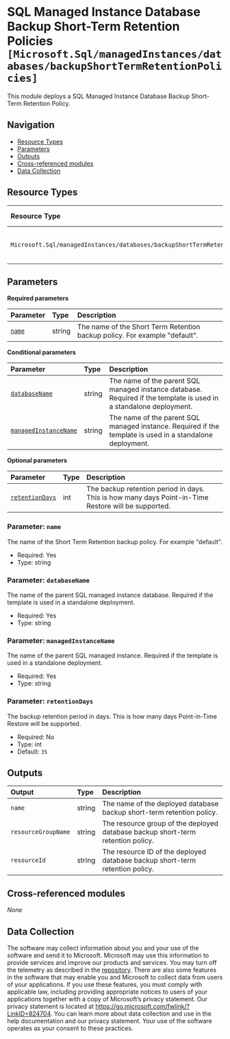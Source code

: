 # SQL Managed Instance Database Backup Short-Term Retention Policies `[Microsoft.Sql/managedInstances/databases/backupShortTermRetentionPolicies]`

This module deploys a SQL Managed Instance Database Backup Short-Term Retention Policy.

## Navigation

- [Resource Types](#Resource-Types)
- [Parameters](#Parameters)
- [Outputs](#Outputs)
- [Cross-referenced modules](#Cross-referenced-modules)
- [Data Collection](#Data-Collection)

## Resource Types

| Resource Type | API Version |
| :-- | :-- |
| `Microsoft.Sql/managedInstances/databases/backupShortTermRetentionPolicies` | [2023-08-01-preview](https://learn.microsoft.com/en-us/azure/templates/Microsoft.Sql/managedInstances/databases/backupShortTermRetentionPolicies) |

## Parameters

**Required parameters**

| Parameter | Type | Description |
| :-- | :-- | :-- |
| [`name`](#parameter-name) | string | The name of the Short Term Retention backup policy. For example "default". |

**Conditional parameters**

| Parameter | Type | Description |
| :-- | :-- | :-- |
| [`databaseName`](#parameter-databasename) | string | The name of the parent SQL managed instance database. Required if the template is used in a standalone deployment. |
| [`managedInstanceName`](#parameter-managedinstancename) | string | The name of the parent SQL managed instance. Required if the template is used in a standalone deployment. |

**Optional parameters**

| Parameter | Type | Description |
| :-- | :-- | :-- |
| [`retentionDays`](#parameter-retentiondays) | int | The backup retention period in days. This is how many days Point-in-Time Restore will be supported. |

### Parameter: `name`

The name of the Short Term Retention backup policy. For example "default".

- Required: Yes
- Type: string

### Parameter: `databaseName`

The name of the parent SQL managed instance database. Required if the template is used in a standalone deployment.

- Required: Yes
- Type: string

### Parameter: `managedInstanceName`

The name of the parent SQL managed instance. Required if the template is used in a standalone deployment.

- Required: Yes
- Type: string

### Parameter: `retentionDays`

The backup retention period in days. This is how many days Point-in-Time Restore will be supported.

- Required: No
- Type: int
- Default: `35`


## Outputs

| Output | Type | Description |
| :-- | :-- | :-- |
| `name` | string | The name of the deployed database backup short-term retention policy. |
| `resourceGroupName` | string | The resource group of the deployed database backup short-term retention policy. |
| `resourceId` | string | The resource ID of the deployed database backup short-term retention policy. |

## Cross-referenced modules

_None_

## Data Collection

The software may collect information about you and your use of the software and send it to Microsoft. Microsoft may use this information to provide services and improve our products and services. You may turn off the telemetry as described in the [repository](https://aka.ms/avm/telemetry). There are also some features in the software that may enable you and Microsoft to collect data from users of your applications. If you use these features, you must comply with applicable law, including providing appropriate notices to users of your applications together with a copy of Microsoft’s privacy statement. Our privacy statement is located at <https://go.microsoft.com/fwlink/?LinkID=824704>. You can learn more about data collection and use in the help documentation and our privacy statement. Your use of the software operates as your consent to these practices.
